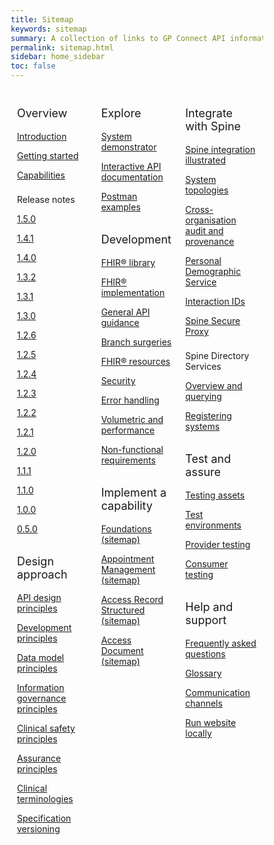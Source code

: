 ```yaml
---
title: Sitemap
keywords: sitemap
summary: A collection of links to GP Connect API information
permalink: sitemap.html
sidebar: home_sidebar
toc: false
---
```

<style>
* {
  box-sizing: border-box;
}

/*Create three equal columns that floats next to each other*/
.column {
  float: left;
  width: 33.33%;
  padding: 10px;

}

/*Clear floats after the columns*/
.row:after {
  content: "";
  display: table;
  clear: both;
}
</style>

<div class="row">
    <div class="column">
        <p style="font-size:18px">Overview</p>
        <p><a href="index.html">Introduction</a></p>
        <p><a href="overview_engage.html">Getting started</a></p>
        <p><a href="overview_priority_capabilities.html">Capabilities</a></p>
        <p style="padding-top:8px">Release notes</p>
        <p><a href="overview_release_notes_1_5_0.html">1.5.0</a></p>
        <p><a href="overview_release_notes_1_4_1.html">1.4.1</a></p>
        <p><a href="overview_release_notes_1_4_0.html">1.4.0</a></p>
        <p><a href="overview_release_notes_1_3_2.html">1.3.2</a></p>
        <p><a href="overview_release_notes_1_3_1.html">1.3.1</a></p>
        <p><a href="overview_release_notes_1_3_0.html">1.3.0</a></p>
        <p><a href="overview_release_notes_1_2_6.html">1.2.6</a></p>
        <p><a href="overview_release_notes_1_2_5.html">1.2.5</a></p>
        <p><a href="overview_release_notes_1_2_4.html">1.2.4</a></p>
        <p><a href="overview_release_notes_1_2_3.html">1.2.3</a></p>
        <p><a href="overview_release_notes_1_2_2.html">1.2.2</a></p>
        <p><a href="overview_release_notes_1_2_1.html">1.2.1</a></p>
        <p><a href="overview_release_notes_1_2_0.html">1.2.0</a></p>
        <p><a href="overview_release_notes_1_1_1.html">1.1.1</a></p>
        <p><a href="overview_release_notes_1_1_0.html">1.1.0</a></p>
        <p><a href="overview_release_notes_1_0_0.html">1.0.0</a></p>
        <p><a href="overview_release_notes_0_5_0.html">0.5.0</a></p>
        <p style="font-size:18px; padding-top:15px">Design approach</p>
        <p><a href="designprinciples_open_api_principles.html">API design principles</a></p>
        <p><a href="designprinciples_development_principles.html">Development principles</a></p>
        <p><a href="designprinciples_data_model_principles.html">Data model principles</a></p>
        <p><a href="designprinciples_ig_principles.html">Information governance principles</a></p>
        <p><a href="designprinciples_clinical_safety_principles.html">Clinical safety principles</a></p>
        <p><a href="designprinciples_assurance_principles.html">Assurance principles</a></p>
        <p><a href="design_clinical_terminologies.html">Clinical terminologies</a></p>
        <p><a href="design_product_versioning.html">Specification versioning</a></p>
    </div>
    <div class="column">
        <p style="font-size:18px">Explore</p>
        <p><a href="system_demonstrator.html">System demonstrator</a></p>
        <p><a href="system_swagger.html">Interactive API documentation</a></p>
        <p><a href="system_reference_postman.html">Postman examples</a></p>
        <p style="font-size:18px; padding-top:15px">Development</p>
        <p><a href="development_fhir_open_source_guidance.html">FHIR&reg; library</a></p>
        <p><a href="development_fhir_api_guidance.html">FHIR&reg; implementation</a></p>
        <p><a href="development_general_api_guidance.html">General API guidance</a></p>
        <p><a href="development_branch_surgeries.html">Branch surgeries</a></p>
        <p><a href="development_fhir_resource_guidance.html">FHIR&reg; resources</a></p>
        <p><a href="development_api_security_guidance.html">Security</a></p>
        <p><a href="development_fhir_error_handling_guidance.html">Error handling</a></p>
        <p><a href="development_api_volume_and_performance.html">Volumetric and performance</a></p>
        <p><a href="development_api_non_functional_requirements.html">Non-functional requirements</a></p>
        <p style="font-size:18px; padding-top:15px">Implement a capability</p>
        <p><a href="sitemap_foundations.html">Foundations (sitemap)</a></p>
        <p><a href="sitemap_appointment_management.html">Appointment Management (sitemap)</a></p>
        <p><a href="sitemap_access_record_structured.html">Access Record Structured (sitemap)</a></p>
        <p><a href="sitemap_access_documents.html">Access Document (sitemap)</a></p>
        </div>
        <div class="column">
        <p style="font-size:18px">Integrate with Spine</p>
        <p><a href="integration_illustrated.html">Spine integration illustrated</a></p>
        <p><a href="integration_system_topologies.html">System topologies</a></p>
        <p><a href="integration_illustrated.html">Cross-organisation audit and provenance</a></p>
        <p><a href="integration_system_topologies.html">Personal Demographic Service</a></p>
        <p><a href="integration_interaction_ids.html">Interaction IDs</a></p>
        <p><a href="integration_spine_secure_proxy.html">Spine Secure Proxy</a></p>
        <p style="padding-top:8px">Spine Directory Services</p>
        <p><a href="integration_spine_directory_service.html">Overview and querying</a></p>
        <p><a href="integration_sds_registering_endpoints.html">Registering systems</a></p>
        <p style="font-size:18px; padding-top:15px">Test and assure</p>
        <p><a href="testing_deliverables.html">Testing assets</a></p>
        <p><a href="testing_environments.html">Test environments</a></p>
        <p><a href="testing_api_provider_testing.html">Provider testing</a></p>
        <p><a href="testing_api_consumer_testing.html">Consumer testing</a></p>
        <p style="font-size:18px; padding-top:15px">Help and support</p>
        <p><a href="support_faq.html">Frequently asked questions</a></p>
        <p><a href="overview_glossary.html">Glossary</a></p>
        <p><a href="support_communications.html">Communication channels</a></p>
        <p><a href="support_run_website_locally.html">Run website locally</a></p>
    </div>
</div>
